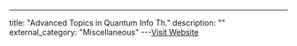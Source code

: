 ---
title: "Advanced Topics in Quantum Info Th."
description: ""
external_category: "Miscellaneous"
---[Visit Website](https://www.youtube.com/playlist?list=PLmE1-ewBrbkicLl3pp14OmxRWSfdNYfmh)

